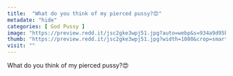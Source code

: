 ```yaml
---
title:  "What do you think of my pierced pussy?😍"
metadate: "hide"
categories: [ God Pussy ]
image: "https://preview.redd.it/jsc2gke3wpj51.jpg?auto=webp&s=934a9d95b0239557dcc67fb58fc3f9b4ff4b0208"
thumb: "https://preview.redd.it/jsc2gke3wpj51.jpg?width=1080&crop=smart&auto=webp&s=36a0f284c8204f3e02d502df7f93f7bb6a9901a4"
visit: ""
---
```

What do you think of my pierced pussy?😍
